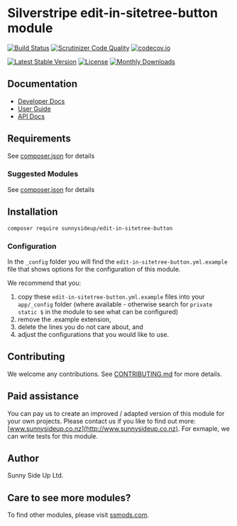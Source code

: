 # Silverstripe edit-in-sitetree-button module
[![Build Status](https://travis-ci.org/sunnysideup/silverstripe-edit-in-sitetree-button.svg?branch=master)](https://travis-ci.org/sunnysideup/silverstripe-edit-in-sitetree-button)
[![Scrutinizer Code Quality](https://scrutinizer-ci.com/g/sunnysideup/silverstripe-edit-in-sitetree-button/badges/quality-score.png?b=master)](https://scrutinizer-ci.com/g/sunnysideup/silverstripe-edit-in-sitetree-button/?branch=master)
[![codecov.io](https://codecov.io/github/sunnysideup/silverstripe-edit-in-sitetree-button/coverage.svg?branch=master)](https://codecov.io/github/sunnysideup/silverstripe-edit-in-sitetree-button?branch=master)

[![Latest Stable Version](https://poser.pugx.org/sunnysideup/edit-in-sitetree-button/version)](https://packagist.org/packages/sunnysideup/edit-in-sitetree-button)
[![License](https://poser.pugx.org/sunnysideup/edit-in-sitetree-button/license)](https://packagist.org/packages/sunnysideup/edit-in-sitetree-button)
[![Monthly Downloads](https://poser.pugx.org/sunnysideup/edit-in-sitetree-button/d/monthly)](https://packagist.org/packages/sunnysideup/edit-in-sitetree-button)


## Documentation



 * [Developer Docs](docs/en/INDEX.md)
 * [User Guide](docs/en/userguide.md)
 * [API Docs](http://docs.ssmods.com/sunnysideup/edit-in-sitetree-button/classes.xhtml)


## Requirements



See [composer.json](composer.json) for details


### Suggested Modules



See [composer.json](composer.json) for details


## Installation


```
composer require sunnysideup/edit-in-sitetree-button
```

### Configuration



In the `_config` folder you will find the `edit-in-sitetree-button.yml.example`
file that shows options for the configuration of this module.

We recommend that you:

  1. copy these `edit-in-sitetree-button.yml.example` files into your
`app/_config` folder (where available - otherwise search for `private static $` in the module to see what can be configured)
  2. remove the .example extension,
  3. delete the lines you do not care about, and
  4. adjust the configurations that you would like to use.


## Contributing



We welcome any contributions. See [CONTRIBUTING.md](CONTRIBUTING.md) for more details.

## Paid assistance



You can pay us to create an improved / adapted version of this module for your own projects.  Please contact us if you like to find out more: [www.sunnysideup.co.nz](http://www.sunnysideup.co.nz).  For exmaple, we can write tests for this module.  

## Author



Sunny Side Up Ltd.


## Care to see more modules?

To find other modules, please visit [ssmods.com](http://ssmods.com/).
